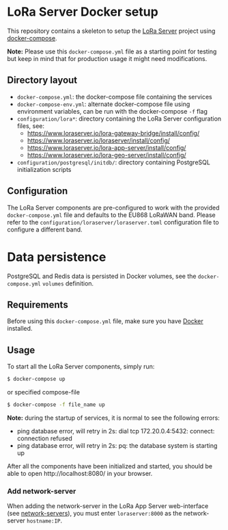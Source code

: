 # LoRa Server Docker setup

This repository contains a skeleton to setup the [LoRa Server](https://www.loraserver.io)
project using [docker-compose](https://docs.docker.com/compose/).

**Note:** Please use this `docker-compose.yml` file as a starting point for testing
but keep in mind that for production usage it might need modifications.

## Directory layout

* `docker-compose.yml`: the docker-compose file containing the services
* `docker-compose-env.yml`: alternate docker-compose file using environment variables, can be run with the docker-compose `-f` flag
* `configuration/lora*`: directory containing the LoRa Server configuration files, see:
    * https://www.loraserver.io/lora-gateway-bridge/install/config/
    * https://www.loraserver.io/loraserver/install/config/
    * https://www.loraserver.io/lora-app-server/install/config/
    * https://www.loraserver.io/lora-geo-server/install/config/
* `configuration/postgresql/initdb/`: directory containing PostgreSQL initialization scripts

## Configuration

The LoRa Server components are pre-configured to work with the provided
`docker-compose.yml` file and defaults to the EU868 LoRaWAN band. Please refer
to the `configuration/loraserver/loraserver.toml` configuration file to
configure a different band.

# Data persistence

PostgreSQL and Redis data is persisted in Docker volumes, see the `docker-compose.yml`
`volumes` definition.

## Requirements

Before using this `docker-compose.yml` file, make sure you have [Docker](https://www.docker.com/community-edition)
installed.

## Usage

To start all the LoRa Server components, simply run:

```bash
$ docker-compose up
```
or specified compose-file
```bash
$ docker-compose -f file_name up
```

**Note:** during the startup of services, it is normal to see the following errors:

* ping database error, will retry in 2s: dial tcp 172.20.0.4:5432: connect: connection refused
* ping database error, will retry in 2s: pq: the database system is starting up


After all the components have been initialized and started, you should be able
to open http://localhost:8080/ in your browser.

### Add network-server

When adding the network-server in the LoRa App Server web-interface
(see [network-servers](https://www.loraserver.io/lora-app-server/use/network-servers/)),
you must enter `loraserver:8000` as the network-server `hostname:IP`.
